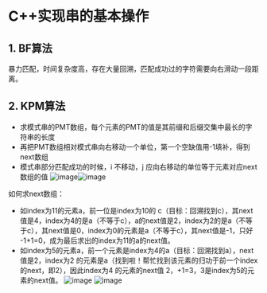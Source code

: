 # C++实现串的基本操作
## 1. BF算法
暴力匹配，时间复杂度高，存在大量回溯，匹配成功过的字符需要向右滑动一段距离。
## 2. KPM算法

- 求模式串的PMT数组，每个元素的PMT的值是其前缀和后缀交集中最长的字符串的长度
- 再把PMT数组相对模式串向右移动一个单位，第一个空缺值用-1填补，得到next数组
- 模式串部分匹配成功的时候，i 不移动，j 应向右移动的单位等于元素对应next数组的值
![image](https://user-images.githubusercontent.com/81895930/178531708-a86fcbbc-bdf2-4e2c-9b03-c2d8ccd79379.png)![image](https://user-images.githubusercontent.com/81895930/178531772-034db54a-d7c5-4d94-aef8-c4de3d7c4d37.png)


如何求next数组：
- 如index为11的元素a，前一位是index为10的 c（目标：回溯找到c），其next值是4，index为4的是a（不等于c），a的next值是2，index为2的是a（不等于c），其next值是0，index为0的元素是a（不等于c），其next值是-1，只好 -1+1=0，成为最后求出的index为11的a的next值。
- 如index为5的元素a，前一个元素是index为4的a（目标：回溯找到a），next值是2，index为2 的元素是a（找到啦！帮忙找到该元素的归功于前一个index的next，即2），因此index为4 的元素的next值 2，+1=3，3是index为5的元素的next值。
![image](https://user-images.githubusercontent.com/81895930/178531830-3501ae62-6ab3-40fe-baba-d611250aabd8.png)
![image](https://user-images.githubusercontent.com/81895930/178531848-bd9603ed-ca78-4506-97fc-89a43dd5dfde.png)
